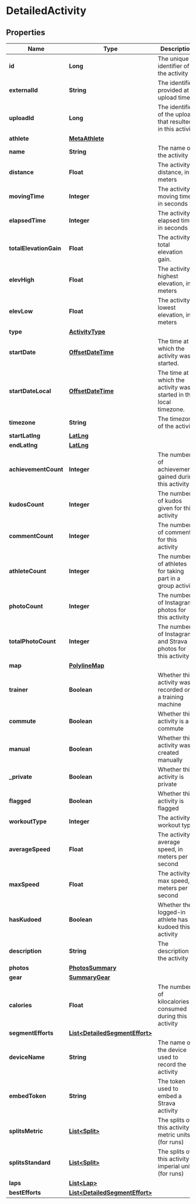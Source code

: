 
# DetailedActivity

## Properties
Name | Type | Description | Notes
------------ | ------------- | ------------- | -------------
**id** | **Long** | The unique identifier of the activity |  [optional]
**externalId** | **String** | The identifier provided at upload time |  [optional]
**uploadId** | **Long** | The identifier of the upload that resulted in this activity |  [optional]
**athlete** | [**MetaAthlete**](MetaAthlete.md) |  |  [optional]
**name** | **String** | The name of the activity |  [optional]
**distance** | **Float** | The activity&#39;s distance, in meters |  [optional]
**movingTime** | **Integer** | The activity&#39;s moving time, in seconds |  [optional]
**elapsedTime** | **Integer** | The activity&#39;s elapsed time, in seconds |  [optional]
**totalElevationGain** | **Float** | The activity&#39;s total elevation gain. |  [optional]
**elevHigh** | **Float** | The activity&#39;s highest elevation, in meters |  [optional]
**elevLow** | **Float** | The activity&#39;s lowest elevation, in meters |  [optional]
**type** | [**ActivityType**](ActivityType.md) |  |  [optional]
**startDate** | [**OffsetDateTime**](OffsetDateTime.md) | The time at which the activity was started. |  [optional]
**startDateLocal** | [**OffsetDateTime**](OffsetDateTime.md) | The time at which the activity was started in the local timezone. |  [optional]
**timezone** | **String** | The timezone of the activity |  [optional]
**startLatlng** | [**LatLng**](LatLng.md) |  |  [optional]
**endLatlng** | [**LatLng**](LatLng.md) |  |  [optional]
**achievementCount** | **Integer** | The number of achievements gained during this activity |  [optional]
**kudosCount** | **Integer** | The number of kudos given for this activity |  [optional]
**commentCount** | **Integer** | The number of comments for this activity |  [optional]
**athleteCount** | **Integer** | The number of athletes for taking part in a group activity |  [optional]
**photoCount** | **Integer** | The number of Instagram photos for this activity |  [optional]
**totalPhotoCount** | **Integer** | The number of Instagram and Strava photos for this activity |  [optional]
**map** | [**PolylineMap**](PolylineMap.md) |  |  [optional]
**trainer** | **Boolean** | Whether this activity was recorded on a training machine |  [optional]
**commute** | **Boolean** | Whether this activity is a commute |  [optional]
**manual** | **Boolean** | Whether this activity was created manually |  [optional]
**_private** | **Boolean** | Whether this activity is private |  [optional]
**flagged** | **Boolean** | Whether this activity is flagged |  [optional]
**workoutType** | **Integer** | The activity&#39;s workout type |  [optional]
**averageSpeed** | **Float** | The activity&#39;s average speed, in meters per second |  [optional]
**maxSpeed** | **Float** | The activity&#39;s max speed, in meters per second |  [optional]
**hasKudoed** | **Boolean** | Whether the logged-in athlete has kudoed this activity |  [optional]
**description** | **String** | The description of the activity |  [optional]
**photos** | [**PhotosSummary**](PhotosSummary.md) |  |  [optional]
**gear** | [**SummaryGear**](SummaryGear.md) |  |  [optional]
**calories** | **Float** | The number of kilocalories consumed during this activity |  [optional]
**segmentEfforts** | [**List&lt;DetailedSegmentEffort&gt;**](DetailedSegmentEffort.md) |  |  [optional]
**deviceName** | **String** | The name of the device used to record the activity |  [optional]
**embedToken** | **String** | The token used to embed a Strava activity |  [optional]
**splitsMetric** | [**List&lt;Split&gt;**](Split.md) | The splits of this activity in metric units (for runs) |  [optional]
**splitsStandard** | [**List&lt;Split&gt;**](Split.md) | The splits of this activity in imperial units (for runs) |  [optional]
**laps** | [**List&lt;Lap&gt;**](Lap.md) |  |  [optional]
**bestEfforts** | [**List&lt;DetailedSegmentEffort&gt;**](DetailedSegmentEffort.md) |  |  [optional]



